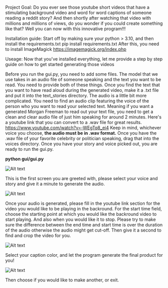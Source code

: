 Project Goal:
Do you ever see those youtube short videos that have a stimulating background video and word for word captions of someone reading a reddit story? And then shortly after watching that video with millions and millions of views, do you wonder if you could create something like that? Well you can now with this innovative program!!!

Installation guide:
Start off by making sure your python > 3.10, and then install the requirements.txt
pip install requirements.txt
After this, you need to install ImageMagick https://imagemagick.org/index.php


Useage:
Now that you've installed everything, let me provide a step by step guide on how to get started generating those videos

Before you run the gui.py, you need to add some files. The model that we use takes in an audio file of someone speaking and the text you want to be read. You need to provide both of these things. Once you find the text that you want to have read aloud during the generated video, make it a .txt file and put it into the text_stories directory. The audio is a little bit more complicated. You need to find an audio clip featuring the voice of the person who you want to read your selected text. Meaning if you want a generated Morgan Freeman to read out your text file, you need to get a clean and clear audio file of just him speaking for around 2 minutes. Here's a youtube link that you can convert to a .wav file for great results. https://www.youtube.com/watch?v=-WEgTq8_ei4  Keep in mind, whichever voice you choose, **the audio must be in .wav format.** Once you have the .wav file of your favorite celebrity or politician speaking, drag that into the voices directory. Once you have your story and voice picked out, you are ready to run the gui.py.

**python gui/gui.py**

![Alt text](https://i.imgur.com/0spvV5V.png)

This is the first screen you are greeted with, please select your voice and story and give it a minute to generate the audio.

![Alt text](https://i.imgur.com/srNogcH.png)

Once your audio is generated, please fill in the youtube link section for the video you would like to be playing in the backround. For the start time field, choose the starting point at which you would like the backround video to start playing. And also when you would like it to stop. Please try to make sure the difference between the end time and start time is over the duration of the audio otherwise the audio might get cut-off. Then give it a second to find and crop the video for you.

![Alt text](https://i.imgur.com/EAiKrPp.png)

Select your caption color, and let the program generate the final product for you!

![Alt text](https://i.imgur.com/lmjY2KY.png)

Then choose if you would like to make another, or exit.
